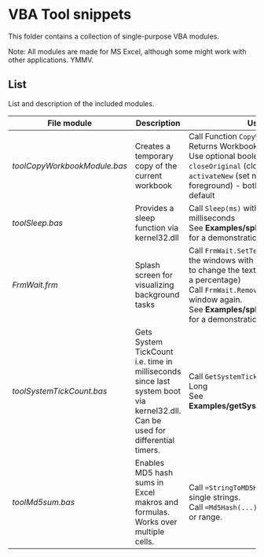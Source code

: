 # VBA Tool snippets
This folder contains a collection of single-purpose VBA modules.

Note: All modules are made for MS Excel, although some might work with other applications. YMMV.

## List
List and description of the included modules.

| File module | Description | Usage |
| ----- | ----- | ----- |
| *toolCopyWorkbookModule.bas* | Creates a temporary copy of the current workbook | Call Function `CopyWorkbook()` <br/>Returns Workbook object of the copy<br/>Use optional boolean parameters `closeOriginal` (close source file) and `activateNew` (set new file to foreground) - both are `False` by default |
| *toolSleep.bas* | Provides a sleep function via kernel32.dll | Call `Sleep(ms)` with Long `ms` as milliseconds<br/>See **Examples/splashScreen.xlsm** for a demonstration |
| *FrmWait.frm* | Splash screen for visualizing background tasks | Call `FrmWait.SetText(str)` to display the windows with text `str`, call it again to change the text (such as updating a percentage)<br/>Call `FrmWait.Remove` to remove the window again.<br/>See **Examples/splashScreen.xlsm** for a demonstration |
| *toolSystemTickCount.bas* | Gets System TickCount i.e. time in milliseconds since last system boot via kernel32.dll. Can be used for differential timers. | Call `GetSystemTickCount()`, returns Long<br/>See **Examples/getSystemTickCount.xlsm**
| *toolMd5sum.bas* | Enables MD5 hash sums in Excel makros and formulas. Works over multiple cells. | Call `=StringToMD5Hex(...)` to hash single strings. <br/>Call `=Md5Hash(...)` to hash single cell or range.